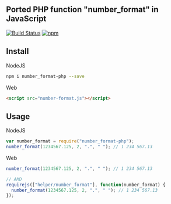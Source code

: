 ## Ported PHP function "number_format" in JavaScript 
[![Build Status](https://travis-ci.org/tasofen/number_format-node.svg?branch=master)](https://travis-ci.org/tasofen/number_format-node)
[![npm](https://img.shields.io/npm/dt/number_format-php.svg)](https://www.npmjs.com/package/number_format-php)

## Install
NodeJS
```bash
npm i number_format-php --save
```
Web
```html
<script src="number-format.js"></script>
```

## Usage

NodeJS
```js
var number_format = require("number_format-php");
number_format(1234567.125, 2, ".", " "); // 1 234 567.13
```
Web
```js
number_format(1234567.125, 2, ".", " "); // 1 234 567.13

// AMD
requirejs(["helper/number_format"], function(number_format) {
  number_format(1234567.125, 2, ".", " "); // 1 234 567.13
});
```
